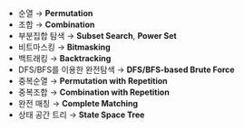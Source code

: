 - 순열 → **Permutation**
- 조합 → **Combination**
- 부분집합 탐색 → **Subset Search**, **Power Set**
- 비트마스킹 → **Bitmasking**
- 백트래킹 → **Backtracking**
- DFS/BFS를 이용한 완전탐색 → **DFS/BFS-based Brute Force**
- 중복순열 → **Permutation with Repetition**
- 중복조합 → **Combination with Repetition**
- 완전 매칭 → **Complete Matching**
- 상태 공간 트리 → **State Space Tree**